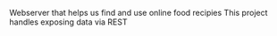 Webserver that helps us find and use online food recipies
This project handles exposing data via REST
